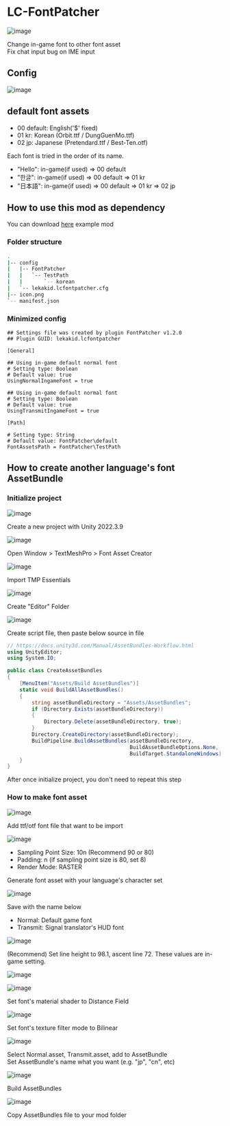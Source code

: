 # LC-FontPatcher

![image](https://github.com/lekakid/LC-FontPatcher/assets/1362809/c11faea3-9c86-495a-99d4-ed56742ecf66)

Change in-game font to other font asset  
Fix chat input bug on IME input

## Config

![image](https://github.com/lekakid/LC-FontPatcher/assets/1362809/ca6112ab-38f5-4386-aca8-60bd872bf367)

## default font assets

- 00 default: English('$' fixed)
- 01 kr: Korean (Orbit.ttf / DungGuenMo.ttf)
- 02 jp: Japanese (Pretendard.ttf / Best-Ten.otf)

Each font is tried in the order of its name.

- "Hello": in-game(if used) => 00 default
- "한글": in-game(if used) => 00 default => 01 kr
- "日本語": in-game(if used) => 00 default => 01 kr => 02 jp

## How to use this mod as dependency

You can download [here](https://github.com/lekakid/LC-FontPatcher/releases/latest/download/LeKAKiD-FontAssetExample-1.0.0.zip) example mod

### Folder structure

```bash
.
|-- config
|   |-- FontPatcher
|   |   `-- TestPath
|   |       `-- korean
|   `-- lekakid.lcfontpatcher.cfg
|-- icon.png
`-- manifest.json
```

### Minimized config

```Properties
## Settings file was created by plugin FontPatcher v1.2.0
## Plugin GUID: lekakid.lcfontpatcher

[General]

## Using in-game default normal font
# Setting type: Boolean
# Default value: true
UsingNormalIngameFont = true

## Using in-game default normal font
# Setting type: Boolean
# Default value: true
UsingTransmitIngameFont = true

[Path]

# Setting type: String
# Default value: FontPatcher\default
FontAssetsPath = FontPatcher\TestPath
```

## How to create another language's font AssetBundle

### Initialize project

![image](https://github.com/lekakid/LC-FontPatcher/assets/1362809/6475b6c9-37dc-47b1-a837-2461d505869e)

Create a new project with Unity 2022.3.9

![image](https://github.com/lekakid/LC-FontPatcher/assets/1362809/f9f126a2-ec7b-4632-b0fc-4e50658ccd16)

Open Window > TextMeshPro > Font Asset Creator

![image](https://github.com/lekakid/LC-FontPatcher/assets/1362809/f3942a57-be3b-4966-96a6-563a9756a934)

Import TMP Essentials

![image](https://github.com/lekakid/LC-FontPatcher/assets/1362809/945a98bc-5cbb-427e-a3e6-03167c6decfd)

Create "Editor" Folder

![image](https://github.com/lekakid/LC-FontPatcher/assets/1362809/466e8270-6bc7-4a41-99a3-410a3acdd943)

Create script file, then paste below source in file

```cs
// https://docs.unity3d.com/Manual/AssetBundles-Workflow.html
using UnityEditor;
using System.IO;

public class CreateAssetBundles
{
    [MenuItem("Assets/Build AssetBundles")]
    static void BuildAllAssetBundles()
    {
        string assetBundleDirectory = "Assets/AssetBundles";
        if (Directory.Exists(assetBundleDirectory))
        {
            Directory.Delete(assetBundleDirectory, true);
        }
        Directory.CreateDirectory(assetBundleDirectory);
        BuildPipeline.BuildAssetBundles(assetBundleDirectory,
                                        BuildAssetBundleOptions.None,
                                        BuildTarget.StandaloneWindows);
    }
}
```

After once initialize project, you don't need to repeat this step

### How to make font asset

![image](https://github.com/lekakid/LC-FontPatcher/assets/1362809/06739b1e-64ee-4d9c-81e9-4212b5a1895c)

Add ttf/otf font file that want to be import

![image](https://github.com/lekakid/LC-SignalTranslatorAligner/assets/1362809/e573005b-a4b3-4185-8c81-a69993fb5b87)

- Sampling Point Size: 10n (Recommend 90 or 80)
- Padding: n (if sampling point size is 80, set 8)
- Render Mode: RASTER

Generate font asset with your language's character set

![image](https://github.com/lekakid/LC-FontPatcher/assets/1362809/e509d526-af39-4ab3-b8c2-4420d73b048a)

Save with the name below

- Normal: Default game font
- Transmit: Signal translator's HUD font

![image](https://github.com/lekakid/LC-FontPatcher/assets/1362809/ed204743-4926-4cd0-a8d3-fe97dcbb8046)

(Recommend) Set line height to 98.1, ascent line 72.
These values are in-game setting.

![image](https://github.com/lekakid/LC-FontPatcher/assets/1362809/c9f7b3e7-55d9-4d52-8cf8-deef54b69b28)

![image](https://github.com/lekakid/LC-FontPatcher/assets/1362809/bf54eb54-1540-4449-aa7b-6d68fe1fa536)

Set font's material shader to Distance Field

![image](https://github.com/lekakid/LC-FontPatcher/assets/1362809/6cc99b7d-081a-4643-999d-b1a24ccacd3d)

Set font's texture filter mode to Bilinear

![image](https://github.com/lekakid/LC-FontPatcher/assets/1362809/e613af8c-dfff-4775-8a7b-c0c3c8a93304)

Select Normal.asset, Transmit.asset, add to AssetBundle  
Set AssetBundle's name what you want (e.g. "jp", "cn", etc)

![image](https://github.com/lekakid/LC-FontPatcher/assets/1362809/e99c9ba1-17cb-4565-8b5f-6b5da9041ff1)

Build AssetBundles

![image](https://github.com/lekakid/LC-FontPatcher/assets/1362809/5e77314d-db60-4370-b2f2-7452f8d78ec6)

Copy AssetBundles file to your mod folder
